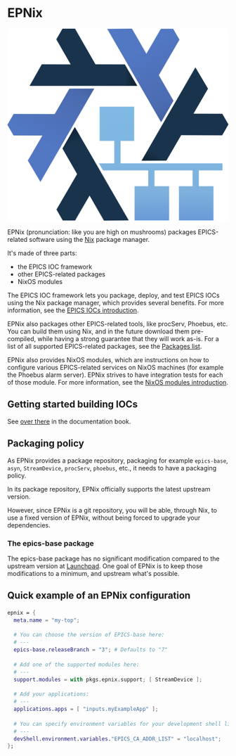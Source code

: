# EPNix

![](./doc/logo.svg)

EPNix (pronunciation: like you are high on mushrooms) packages EPICS-related software using the [Nix] package manager.

It's made of three parts:

-   the EPICS IOC framework
-   other EPICS-related packages
-   NixOS modules

The EPICS IOC framework lets you package, deploy, and test EPICS IOCs using the Nix package manager, which provides several benefits.
For more information, see the [EPICS IOCs introduction].

EPNix also packages other EPICS-related tools, like procServ, Phoebus, etc.
You can build them using Nix, and in the future download them pre-compiled, while having a strong guarantee that they will work as-is.
For a list of all supported EPICS-related packages, see the [Packages list].

EPNix also provides NixOS modules, which are instructions on how to configure various EPICS-related services on NixOS machines (for example the Phoebus alarm server).
EPNix strives to have integration tests for each of those module.
For more information, see the [NixOS modules introduction].

  [Nix]: https://nixos.org/guides/how-nix-works.html
  [EPICS IOCs introduction]: https://epics-extensions.github.io/EPNix/ioc/introduction.html
  [Packages list]: https://epics-extensions.github.io/EPNix/pkgs/packages.html
  [NixOS modules introduction]: https://epics-extensions.github.io/EPNix/nixos/introduction.html

## Getting started building IOCs

See [over there] in the documentation book.

  [over there]: https://epics-extensions.github.io/EPNix/ioc/getting-started.html

## Packaging policy

As EPNix provides a package repository, packaging for example `epics-base`, `asyn`, `StreamDevice`, `procServ`, `phoebus`, etc., it needs to have a packaging policy.

In its package repository, EPNix officially supports the latest upstream version.

However, since EPNix is a git repository, you will be able, through Nix, to use a fixed version of EPNix, without being forced to upgrade your dependencies.

### The epics-base package

The epics-base package has no significant modification compared to the upstream version at [Launchpad].
One goal of EPNix is to keep those modifications to a minimum, and upstream what's possible.

  [Launchpad]: https://git.launchpad.net/epics-base

## Quick example of an EPNix configuration

``` nix
epnix = {
  meta.name = "my-top";

  # You can choose the version of EPICS-base here:
  # ---
  epics-base.releaseBranch = "3"; # Defaults to "7"

  # Add one of the supported modules here:
  # ---
  support.modules = with pkgs.epnix.support; [ StreamDevice ];

  # Add your applications:
  # ---
  applications.apps = [ "inputs.myExampleApp" ];

  # You can specify environment variables for your development shell like this:
  # ---
  devShell.environment.variables."EPICS_CA_ADDR_LIST" = "localhost";
};
```
